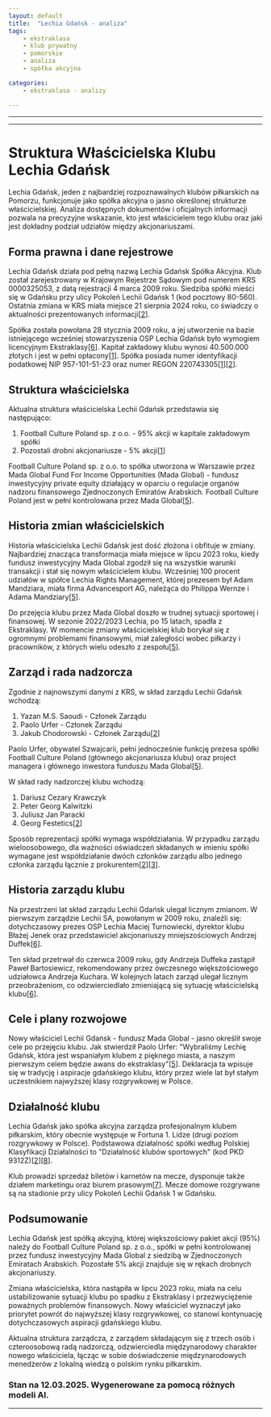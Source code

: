 ```yaml
---
layout: default
title:  "Lechia Gdańsk - analiza"
tags: 
    - ekstraklasa
    - klub prywatny
    - pomorskie
    - analiza
    - spółka akcyjna

categories:
    - ekstraklasa - analizy

---
```


[1]: https://lechia.pl/akcjonariusze/  
[2]: https://krs-pobierz.pl/lechia-gdansk-spolka-akcyjna-i13674  
[3]: http://rejestrkrs.pl/lechia_gdansk_spolka_akcyjna,0000325053,0.html  
[4]: https://krs-pobierz.pl/rugby-club-lechia-gdansk-i267877  
[5]: https://www.polsatsport.pl/wiadomosc/2023-07-06/nowy-wlasciciel-lechii-gdansk-warunki-transakcji-zaakceptowane/  
[6]: https://lechiahistoria.pl/artykuly/zarzad-lechii-gdansk/  
[7]: https://lechia.pl/kontakt/  
[8]: https://www.imsig.pl/krs/0000325053  
[9]: https://rejestr.io/krs/53658/rugby-club-lechia-gdansk  
[10]: https://magazyn.wp.pl/article/nowy-wlasciciel-lechii-gdansk-prorosyjscy-oligarchowie-i-fundusz-z-dubaju  
[11]: https://lechia24.pl/sezon-2024-2025/zarzad-lechii-gdansk/  
[12]: https://lechia.pl  
[13]: https://aleo.com/pl/firma/lechia-gdansk-spolka-akcyjna  
[14]: https://wyszukiwarka-krs.ms.gov.pl/dane-szczegolowe-podmiotu;numerKRS=tGRlxV+TD01+309eIsSWVQ==;typ=S  
[15]: https://gol24.pl/lechia-gdansk-juz-oficjalnie-ma-nowego-wlasciciela-fundusz-mada-global-przejal-pakiet-udzialow/ar/c2-17814435  
[16]: https://sportowefakty.wp.pl/pilka-nozna/1078058/jest-reakcja-pzpn-na-tekst-wp-lechia-bedzie-sie-tlumaczyc  
[17]: http://lechia.gda.pl  
[18]: https://rejestr.io/krs/325053/lechia-gdansk/akta  
[19]: https://www.bizraport.pl/krs/0000014594/klub-lekkoatletyczny-lechia-gdansk  
[20]: https://sport.tvp.pl/72197230/wlasciciel-lechii-gdansk-paolo-urfer-z-podejrzanymi-powiazaniami-w-tle-prorosyjscy-oligarchowie  

---
---


# Struktura Właścicielska Klubu Lechia Gdańsk

Lechia Gdańsk, jeden z najbardziej rozpoznawalnych klubów piłkarskich na Pomorzu, funkcjonuje jako spółka akcyjna o jasno określonej strukturze właścicielskiej. Analiza dostępnych dokumentów i oficjalnych informacji pozwala na precyzyjne wskazanie, kto jest właścicielem tego klubu oraz jaki jest dokładny podział udziałów między akcjonariuszami.

## Forma prawna i dane rejestrowe

Lechia Gdańsk działa pod pełną nazwą Lechia Gdańsk Spółka Akcyjna. Klub został zarejestrowany w Krajowym Rejestrze Sądowym pod numerem KRS 0000325053, z datą rejestracji 4 marca 2009 roku. Siedziba spółki mieści się w Gdańsku przy ulicy Pokoleń Lechii Gdańsk 1 (kod pocztowy 80-560). Ostatnia zmiana w KRS miała miejsce 21 sierpnia 2024 roku, co świadczy o aktualności prezentowanych informacji\[[2]\].

Spółka została powołana 28 stycznia 2009 roku, a jej utworzenie na bazie istniejącego wcześniej stowarzyszenia OSP Lechia Gdańsk było wymogiem licencyjnym Ekstraklasy\[[6]\]. Kapitał zakładowy klubu wynosi 40.500.000 złotych i jest w pełni opłacony\[[1]\]. Spółka posiada numer identyfikacji podatkowej NIP 957-101-51-23 oraz numer REGON 220743305\[[1]\]\[[2]\].

## Struktura właścicielska

Aktualna struktura właścicielska Lechii Gdańsk przedstawia się następująco:

1. Football Culture Poland sp. z o.o. - 95% akcji w kapitale zakładowym spółki  
2. Pozostali drobni akcjonariusze - 5% akcji\[[1]\]

Football Culture Poland sp. z o.o. to spółka utworzona w Warszawie przez Mada Global Fund For Income Opportunities (Mada Global) - fundusz inwestycyjny private equity działający w oparciu o regulacje organów nadzoru finansowego Zjednoczonych Emiratów Arabskich. Football Culture Poland jest w pełni kontrolowana przez Mada Global\[[5]\].

## Historia zmian właścicielskich

Historia właścicielska Lechii Gdańsk jest dość złożona i obfituje w zmiany. Najbardziej znacząca transformacja miała miejsce w lipcu 2023 roku, kiedy fundusz inwestycyjny Mada Global zgodził się na wszystkie warunki transakcji i stał się nowym właścicielem klubu. Wcześniej 100 procent udziałów w spółce Lechia Rights Management, której prezesem był Adam Mandziara, miała firma Advancesport AG, należąca do Philippa Wernze i Adama Mandziary\[[5]\].

Do przejęcia klubu przez Mada Global doszło w trudnej sytuacji sportowej i finansowej. W sezonie 2022/2023 Lechia, po 15 latach, spadła z Ekstraklasy. W momencie zmiany właścicielskiej klub borykał się z ogromnymi problemami finansowymi, miał zaległości wobec piłkarzy i pracowników, z których wielu odeszło z zespołu\[[5]\].

## Zarząd i rada nadzorcza

Zgodnie z najnowszymi danymi z KRS, w skład zarządu Lechii Gdańsk wchodzą:

1. Yazan M.S. Saoudi - Członek Zarządu  
2. Paolo Urfer - Członek Zarządu  
3. Jakub Chodorowski - Członek Zarządu\[[2]\]

Paolo Urfer, obywatel Szwajcarii, pełni jednocześnie funkcję prezesa spółki Football Culture Poland (głównego akcjonariusza klubu) oraz project managera i głównego inwestora funduszu Mada Global\[[5]\].

W skład rady nadzorczej klubu wchodzą:

1. Dariusz Cezary Krawczyk  
2. Peter Georg Kalwitzki  
3. Juliusz Jan Paracki  
4. Georg Festetics\[[2]\]

Sposób reprezentacji spółki wymaga współdziałania. W przypadku zarządu wieloosobowego, dla ważności oświadczeń składanych w imieniu spółki wymagane jest współdziałanie dwóch członków zarządu albo jednego członka zarządu łącznie z prokurentem\[[2]\]\[[3]\].

## Historia zarządu klubu

Na przestrzeni lat skład zarządu Lechii Gdańsk ulegał licznym zmianom. W pierwszym zarządzie Lechii SA, powołanym w 2009 roku, znaleźli się: dotychczasowy prezes OSP Lechia Maciej Turnowiecki, dyrektor klubu Błażej Jenek oraz przedstawiciel akcjonariuszy mniejszościowych Andrzej Duffek\[[6]\].

Ten skład przetrwał do czerwca 2009 roku, gdy Andrzeja Duffeka zastąpił Paweł Bartosiewicz, rekomendowany przez ówczesnego większościowego udziałowca Andrzeja Kuchara. W kolejnych latach zarząd ulegał licznym przeobrażeniom, co odzwierciedlało zmieniającą się sytuację właścicielską klubu\[[6]\].

## Cele i plany rozwojowe

Nowy właściciel Lechii Gdańsk - fundusz Mada Global - jasno określił swoje cele po przejęciu klubu. Jak stwierdził Paolo Urfer: "Wybraliśmy Lechię Gdańsk, która jest wspaniałym klubem z pięknego miasta, a naszym pierwszym celem będzie awans do ekstraklasy"\[[5]\]. Deklaracja ta wpisuje się w tradycję i aspiracje gdańskiego klubu, który przez wiele lat był stałym uczestnikiem najwyższej klasy rozgrywkowej w Polsce.

## Działalność klubu

Lechia Gdańsk jako spółka akcyjna zarządza profesjonalnym klubem piłkarskim, który obecnie występuje w Fortuna 1. Lidze (drugi poziom rozgrywkowy w Polsce). Podstawowa działalność spółki według Polskiej Klasyfikacji Działalności to "Działalność klubów sportowych" (kod PKD 9312Z)\[[2]\]\[[8]\].

Klub prowadzi sprzedaż biletów i karnetów na mecze, dysponuje także działem marketingu oraz biurem prasowym\[[7]\]. Mecze domowe rozgrywane są na stadionie przy ulicy Pokoleń Lechii Gdańsk 1 w Gdańsku.

## Podsumowanie

Lechia Gdańsk jest spółką akcyjną, której większościowy pakiet akcji (95%) należy do Football Culture Poland sp. z o.o., spółki w pełni kontrolowanej przez fundusz inwestycyjny Mada Global z siedzibą w Zjednoczonych Emiratach Arabskich. Pozostałe 5% akcji znajduje się w rękach drobnych akcjonariuszy.

Zmiana właścicielska, która nastąpiła w lipcu 2023 roku, miała na celu ustabilizowanie sytuacji klubu po spadku z Ekstraklasy i przezwyciężenie poważnych problemów finansowych. Nowy właściciel wyznaczył jako priorytet powrót do najwyższej klasy rozgrywkowej, co stanowi kontynuację dotychczasowych aspiracji gdańskiego klubu.

Aktualna struktura zarządcza, z zarządem składającym się z trzech osób i czteroosobową radą nadzorczą, odzwierciedla międzynarodowy charakter nowego właściciela, łącząc w sobie doświadczenie międzynarodowych menedżerów z lokalną wiedzą o polskim rynku piłkarskim.


### Stan na 12.03.2025. Wygenerowane za pomocą różnych modeli AI.
---